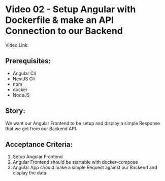# Video 02 - Setup Angular with Dockerfile & make an API Connection to our Backend

Video Link: <tbd>

## Prerequisites:
- Angular Cli
- NestJS Cli
- npm
- docker
- NodeJS

## Story:
We want our Angular Frontend to be setup and display a simple Response that we get from our Backend API.

## Acceptance Criteria:
1. Setup Angular Frontend
2. Angular Frontend should be startable with docker-compose
3. Angular App should make a simple Request against our Backend and display the data

